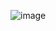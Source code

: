![image](https://github.com/Sappy12dream/recommend_movie/assets/69633729/bbc276a7-b67f-4e27-b501-e4e879fca7cf)
